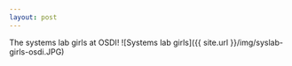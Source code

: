 ```yaml
---
layout: post
---
```

The systems lab girls at OSDI!
![Systems lab girls]({{ site.url }}/img/syslab-girls-osdi.JPG)
